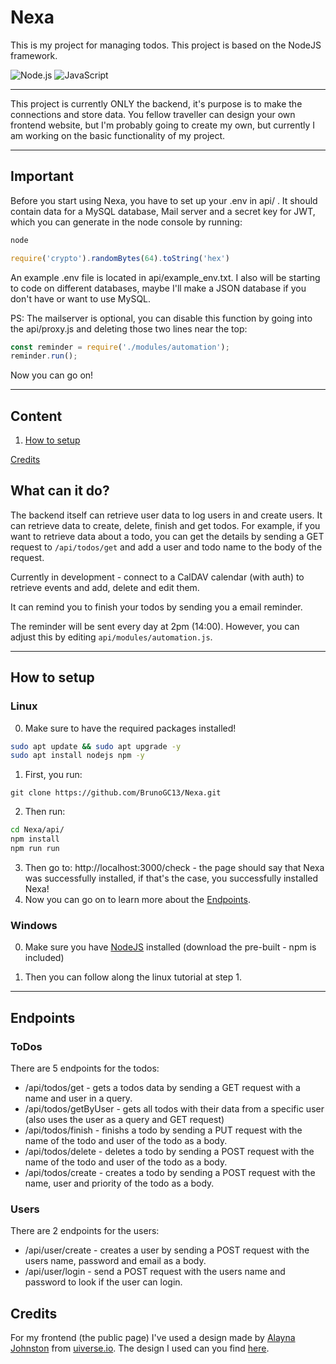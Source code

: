 # Nexa

This is my project for managing todos.
This project is based on the NodeJS framework. 

![Node.js](https://img.shields.io/badge/node.js-43853D?style=for-the-badge&logo=node.js&logoColor=white)
![JavaScript](https://img.shields.io/badge/javascript-F7DF1E?style=for-the-badge&logo=javascript&logoColor=black)

---
This project is currently ONLY the backend, it's purpose is to make the connections and store data.
You fellow traveller can design your own frontend website, but I'm probably going to create my own, but currently I am working on the
basic functionality of my project.

---

## **Important**

Before you start using Nexa, you have to set up your .env in api/ . It should contain data for a MySQL database, Mail server and a secret key for JWT, which you can generate in the node console by running:

```bash
node
```

```javascript
require('crypto').randomBytes(64).toString('hex')
```

An example .env file is located in api/example_env.txt.
I also will be starting to code on different databases, maybe I'll make a JSON database if you don't have or want to use MySQL.

PS: The mailserver is optional, you can disable this function by going into the api/proxy.js and deleting those two lines near the top:

```javascript
const reminder = require('./modules/automation');
reminder.run();
```

Now you can go on!

---

## Content

1. [How to setup](#how-to-setup)


[Credits](#credits)

## What can it do?

The backend itself can retrieve user data to log users in and create users. 
It can retrieve data to create, delete, finish and get todos.
For example, if you want to retrieve data about a todo, you can get the details by sending a GET request to `/api/todos/get` and add a user and todo name to the body of the request.

Currently in development - connect to a CalDAV calendar (with auth) to retrieve events and add, delete and edit them. 

It can remind you to finish your todos by sending you a email reminder. 

The reminder will be sent every day at 2pm (14:00). However, you can adjust this by editing `api/modules/automation.js`.


---


## How to setup

### Linux

0. Make sure to have the required packages installed!

```bash
sudo apt update && sudo apt upgrade -y
sudo apt install nodejs npm -y
```

1. First, you run:
```
git clone https://github.com/BrunoGC13/Nexa.git
```
2. Then run:

```bash
cd Nexa/api/
npm install
npm run run
```
3. Then go to: http://localhost:3000/check - the page should say that Nexa was successfully installed, if that's the case, you successfully installed Nexa!
4. Now you can go on to learn more about the [Endpoints](#endpoints).


### Windows

0. Make sure you have [NodeJS](https://nodejs.org/en/download) installed (download the pre-built - npm is included)

1. Then you can follow along the linux tutorial at step 1.

---

## Endpoints

### ToDos

There are 5 endpoints for the todos:

- /api/todos/get - gets a todos data by sending a GET request with a name and user in a query.
- /api/todos/getByUser - gets all todos with their data from a specific user (also uses the user as a query and GET request)
- /api/todos/finish - finishs a todo by sending a PUT request with the name of the todo and user of the todo as a body.
- /api/todos/delete - deletes a todo by sending a POST request with the name of the todo and user of the todo as a body.
- /api/todos/create - creates a todo by sending a POST request with the name, user and priority of the todo as a body.

### Users

There are 2 endpoints for the users:

- /api/user/create - creates a user by sending a POST request with the users name, password and email as a body.
- /api/user/login - send a POST request with the users name and password to look if the user can login.

## Credits

For my frontend (the public page) I've used a design made by [Alayna Johnston](https://uiverse.io/profile/ayyjayy2) from [uiverse.io](https://uiverse.io/). The design I used can you find [here](https://uiverse.io/ayyjayy2/sour-dog-94).
